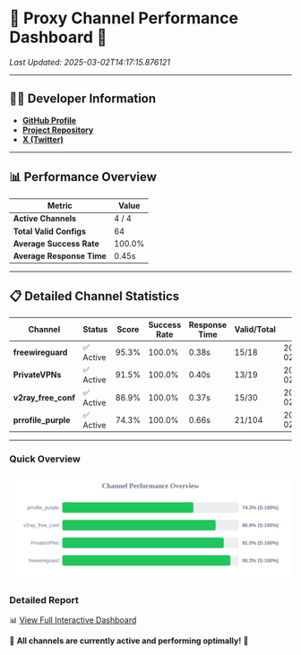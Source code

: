 # 🌟 Proxy Channel Performance Dashboard 🌟

_Last Updated: 2025-03-02T14:17:15.876121_

---

## 👩‍💻 Developer Information

- **[GitHub Profile](https://github.com/4n0nymou3)**  
- **[Project Repository](https://github.com/4n0nymou3/multi-proxy-config-fetcher)**  
- **[X (Twitter)](https://x.com/4n0nymou3)**  

---

## 📊 Performance Overview

| Metric                | Value       |
|-----------------------|-------------|
| **Active Channels**   | 4 / 4       |
| **Total Valid Configs** | 64          |
| **Average Success Rate** | 100.0%      |
| **Average Response Time** | 0.45s       |

---

## 📋 Detailed Channel Statistics

| Channel          | Status     | Score  | Success Rate | Response Time | Valid/Total | Last Success               |
|------------------|------------|--------|--------------|---------------|-------------|----------------------------|
| **freewireguard**  | ✅ Active  | 95.3%  | 100.0% | 0.38s         | 15/18       | 2025-03-02T14:17:15.874420 |
| **PrivateVPNs**  | ✅ Active  | 91.5%  | 100.0% | 0.40s         | 13/19       | 2025-03-02T14:17:15.467250 |
| **v2ray_free_conf**  | ✅ Active  | 86.9%  | 100.0% | 0.37s         | 15/30       | 2025-03-02T14:17:15.029481 |
| **prrofile_purple**  | ✅ Active  | 74.3%  | 100.0% | 0.66s         | 21/104       | 2025-03-02T14:17:14.623224 |

---

### Quick Overview
<div align="center">
  <a href="https://raw.githubusercontent.com/nullluser/NullRepo/refs/heads/main/assets/channel_stats_chart.svg">
    <img src="https://raw.githubusercontent.com/nullluser/NullRepo/refs/heads/main/assets/channel_stats_chart.svg" alt="Source Performance Statistics" width="800">
  </a>
</div>

### Detailed Report
📊 [View Full Interactive Dashboard](https://htmlpreview.github.io/?https://github.com/nullluser/NullRepo/blob/main/assets/performance_report.html)

🎉 **All channels are currently active and performing optimally!** 🎉
